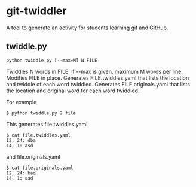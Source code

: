 # git-twiddler

A tool to generate an activity for students learning git and GitHub.


## twiddle.py

`python twiddle.py [--max=M] N FILE`

Twiddles N words in FILE. If --max is given, maximum M words per line.
Modifies FILE in place. Generates FILE.twiddles.yaml that lists the location and
twiddle of each word twiddled. Generates FILE.originals.yaml that lists the
location and original word for each word twiddled.

For example

```
$ python twiddle.py 2 file
```

This generates file.twiddles.yaml

```
$ cat file.twiddles.yaml
12, 24: dba
14, 1: asd
```

and file.originals.yaml

```
$ cat file.originals.yaml
12, 24: bad
14, 1: sad
```
